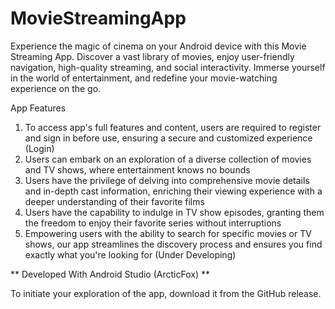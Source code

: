 # MovieStreamingApp
Experience the magic of cinema on your Android device with this Movie Streaming App. Discover a vast library of movies, enjoy user-friendly navigation, high-quality streaming, and social interactivity. Immerse yourself in the world of entertainment, and redefine your movie-watching experience on the go.

App Features

1. To access app's full features and content, users are required to register and sign in before use, ensuring a secure and customized experience (Login)
2. Users can embark on an exploration of a diverse collection of movies and TV shows, where entertainment knows no bounds
3. Users have the privilege of delving into comprehensive movie details and in-depth cast information, enriching their viewing experience with a deeper understanding of their favorite films
4. Users have the capability to indulge in TV show episodes, granting them the freedom to enjoy their favorite series without interruptions
5. Empowering users with the ability to search for specific movies or TV shows, our app streamlines the discovery process and ensures you find exactly what you're looking for (Under Developing)

** Developed With Android Studio (ArcticFox) **

To initiate your exploration of the app, download it from the GitHub release.
